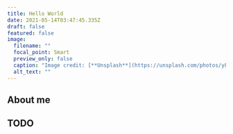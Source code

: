 ```yaml
---
title: Hello World
date: 2021-05-14T03:47:45.335Z
draft: false
featured: false
image:
  filename: ""
  focal_point: Smart
  preview_only: false
  caption: "Image credit: [**Unsplash**](https://unsplash.com/photos/yFHOYl5ESxQ)"
  alt_text: ""
---
```

## About me

## TODO